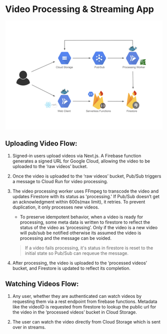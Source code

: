 # Video Processing & Streaming App
![image info](./design.png)

## Uploading Video Flow:
1. Signed-in users upload videos via Next.js. A Firebase function generates a signed URL for Google Cloud, allowing the video to be uploaded to the ‘raw videos’ bucket.

2. Once the video is uploaded to the ‘raw videos’ bucket, Pub/Sub triggers a message to Cloud Run for video processing.

3. The video processing worker uses FFmpeg to transcode the video and updates Firestore with its status as 'processing.' If Pub/Sub doesn’t get an acknowledgment within 600s(max limit), it retries. To prevent duplication, it only processes new videos. 
    - To preserve idempotent behavior, when a video is ready for processing, some meta data is written to firestore to reflect the status of the video as ‘processing’. Only if the video is a new video will pub/sub be notified otherwise its assumed the video is processing and the message can be voided.
    > If a video fails processing, it's status in firestore is reset to the initial state so Pub/Sub can requeue the message.

4. After processing, the video is uploaded to the ‘processed videos’ bucket, and Firestore is updated to reflect its completion.

## Watching Videos Flow:
1. Any user, whether they are authenticated can watch videos by requesting them via a rest endpoint from firebase functions. Metadata like the videoID is requested from firestore to lookup the public url for the video in the ‘processed videos’ bucket in Cloud Storage.

2. The user can watch the video directly from Cloud Storage which is sent over in streams.
